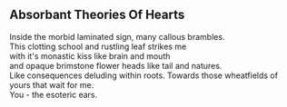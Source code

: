 Absorbant Theories Of Hearts
----------------------------
Inside the morbid laminated sign, many callous brambles.  
This clotting school and rustling leaf strikes me  
with it's monastic kiss like brain and mouth  
and opaque brimstone flower heads like tail and natures.  
Like consequences deluding within roots. Towards those wheatfields of yours that wait for me.  
You - the esoteric ears.  
